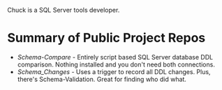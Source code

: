 Chuck is a SQL Server tools developer.

# Summary of Public Project Repos
- *Schema-Compare* - Entirely script based SQL Server database DDL comparison. Nothing installed and you don't need both connections.
- *Schema_Changes* - Uses a trigger to record all DDL changes. Plus, there's Schema-Validation. Great for finding who did what.

